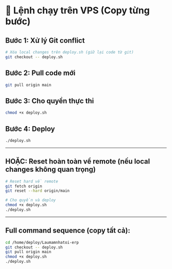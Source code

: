 # 🚀 Lệnh chạy trên VPS (Copy từng bước)

## Bước 1: Xử lý Git conflict

```bash
# Xóa local changes trên deploy.sh (giữ lại code từ git)
git checkout -- deploy.sh
```

## Bước 2: Pull code mới

```bash
git pull origin main
```

## Bước 3: Cho quyền thực thi

```bash
chmod +x deploy.sh
```

## Bước 4: Deploy

```bash
./deploy.sh
```

---

## HOẶC: Reset hoàn toàn về remote (nếu local changes không quan trọng)

```bash
# Reset hard về remote
git fetch origin
git reset --hard origin/main

# Cho quyền và deploy
chmod +x deploy.sh
./deploy.sh
```

---

## Full command sequence (copy tất cả):

```bash
cd /home/deploy/Laumamnhatoi-erp
git checkout -- deploy.sh
git pull origin main
chmod +x deploy.sh
./deploy.sh
```

